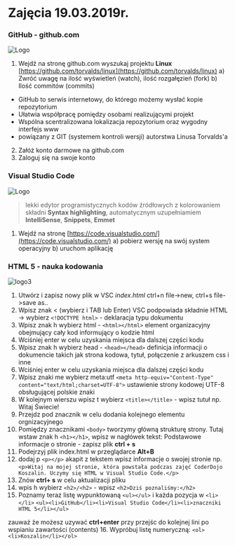 # Zajęcia 19.03.2019r.
### GitHub - github.com
 ![Logo](https://upload.wikimedia.org/wikipedia/commons/thumb/2/24/GitHub_logo_2013_padded.svg/250px-GitHub_logo_2013_padded.svg.png)
1. Wejdź na stronę github.com wyszukaj projektu **Linux** [https://github.com/torvalds/linux](https://github.com/torvalds/linux)
a) Zwróć uwagę na ilość wyświetleń (watch), ilość rozgałęzień (fork)
b) Ilość commitów (commits)
- GitHub to serwis internetowy, do którego możemy wysłać kopie repozytorium
- Ułatwia współpracę pomiędzy osobami realizującymi projekt
- Wspólna scentralizowana lokalizacja repozytorium oraz wygodny interfejs www
- powiązany z GIT (systemem kontroli wersji) autorstwa Linusa Torvalds'a

2. Załóż konto darmowe na github.com
3. Zaloguj się na swoje konto

### Visual Studio Code
![Logo](https://code.visualstudio.com/favicon.ico)
> lekki edytor programistycznych kodów źródłowych z kolorowaniem składni **Syntax highlighting**, automatycznym uzupełniamiem **IntelliSense**, **Snippets**, **Emmet**
1. Wejdź na stronę [https://code.visualstudio.com/](https://code.visualstudio.com/)
a) pobierz wersję na swój system operacyjny
b) uruchom aplikację

### HTML 5 - nauka kodowania 
![logo3](https://www.w3.org/html/logo/downloads/HTML5_Logo_64.png)
1. Utwórz i zapisz nowy plik w VSC _index.html_ ctrl+n file->new, ctrl+s file->save as..
2. Wpisz znak < (wybierz i TAB lub Enter)
    VSC podpowiada składnie HTML -> wybierz `<!DOCTYPE html>` - deklaracja typu dokumentu 
3. Wpisz znak h
    wybierz html - `<html></html>` element organizacyjny obejmujący cały kod informujący o kodzie html
4. Wciśniej enter w celu uzyskania miejsca dla dalszej części kodu
5. Wpisz znak h 
    wybierz head - `<head></head>` definicja informacji o dokumencie takich jak strona kodowa, tytuł, połączenie z arkuszem css i inne
6. Wciśniej enter w celu uzyskania miejsca dla dalszej części kodu
7. Wpisz znaki me
    wybierz meta:utf `<meta http-equiv="Content-Type" content="text/html;charset=UTF-8">`
    ustawienie strony kodowej UTF-8 obsługującej polskie znaki
8. W kolejnym wierszu wpisz t wybierz `<title></title>` - wpisz tutuł np. Witaj Świecie!
9. Przejdz pod znacznik </head> w celu dodania kolejnego elementu orgnizacyjnego <body></body>
10. Pomiędzy znacznikami `<body>` tworzymy główną strukturę strony. Tutaj wstaw znak h  `<h1></h1>`,
    wpisz w nagłówek tekst: Podstawowe informacje o stronie - zapisz plik **ctrl + s**
11. Podejrzyj plik index.html w przeglądarce **Alt+B**
12. dodaj p `<p></p>` akapit z tekstem wpisz informacje o swojej stronie
    np. `<p>Witaj na mojej stronie, która powstała podczas zajęć CoderDojo Koszalin. Uczymy się HTML w Visual Studio Code.</p>`
13. Znów **ctrl+ s** w celu aktualizacji pliku
14. wpis h wybierz `<h2>/<h2>` - wpisz `<h2>Dziś poznaliśmy:</h2>`
15. Poznamy teraz listę wypunktowaną `<ul></ul>` i każda pozycja w `<li></li>`
`<ul><li>GitHub</li><li>Visual Studio Code</li><li>znaczniki HTML 5</li></ul>`

zauważ że możesz uzywać **ctrl+enter** przy przejśc do kolejnej lini po wspianiu zawartości (contents) 
16. Wypróbuj listę numeryczną:
`<ol><li>Koszalin</li></ol>`







